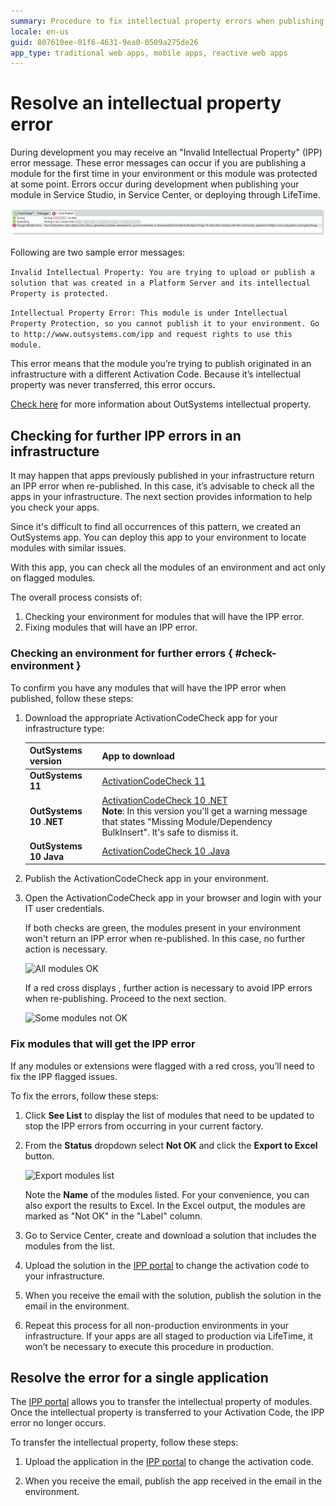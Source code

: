 ```yaml
---
summary: Procedure to fix intellectual property errors when publishing or deploying apps. Includes an OutSystems app and instructions to check your environments for future errors.
locale: en-us
guid: 807610ee-01f6-4631-9ea0-0509a275de26
app_type: traditional web apps, mobile apps, reactive web apps
---
```


# Resolve an intellectual property error

During development you may receive an "Invalid Intellectual Property" (IPP) error message. 
These error messages can occur if you are publishing a module for the first time in your environment or this module was protected at some point. Errors occur during development when publishing your module in Service Studio, in Service Center, or deploying through LifeTime.

![IPP error publishing](images/ipp-error-publish_SS.png)

Following are two sample error messages:

```Invalid Intellectual Property: You are trying to upload or publish a solution that was created in a Platform Server and its intellectual Property is protected.```

```Intellectual Property Error: This module is under Intellectual Property Protection, so you cannot publish it to your environment. Go to http://www.outsystems.com/ipp and request rights to use this module.```

This error means that the module you’re trying to publish originated in an infrastructure with a different Activation Code. Because it’s intellectual property was never transferred, this error occurs.

[Check here](../../enterprise/licensing/ipp/what-is-ipp.md) for more information about OutSystems intellectual property.

## Checking for further IPP errors in an infrastructure

<div class="info" markdown="1">

It may happen that apps previously published in your infrastructure return an IPP error when re-published. In this case, it’s advisable to check all the apps in  your infrastructure. The next section provides information to help you check your apps.

</div>

Since it's difficult to find all occurrences of this pattern, we created an OutSystems app. You can deploy this app to your environment to locate modules with similar issues.

With this app, you can check all the modules of an environment and act only on flagged modules.

The overall process consists of:

1. Checking your environment for modules that will have the IPP error.
1. Fixing modules that will have an IPP error.

### Checking an environment for further errors { #check-environment }

To confirm you have any modules that will have the IPP error when published, follow these steps:

1. Download the appropriate ActivationCodeCheck app for your infrastructure type:

    | OutSystems version | App to download |
    |---|---|
    | **OutSystems 11** | [ActivationCodeCheck 11](resources/ActivationCodeCheck-O11.oap) |
    | **OutSystems 10 .NET** | [ActivationCodeCheck 10 .NET](resources/ActivationCodeCheck-O10.oap) <br/> **Note**: In this version you'll get a warning message that states "Missing Module/Dependency BulkInsert". It's safe to dismiss it.|
    | **OutSystems 10 Java** | [ActivationCodeCheck 10 .Java](resources/ActivationCodeCheck-O10-Java.oap) |

1. Publish the ActivationCodeCheck app in your environment.
1. Open the ActivationCodeCheck app in your browser and login with your IT user credentials.

    If both checks are green, the modules present in your environment won't return an IPP error when re-published. In this case, no further action is necessary. 

    ![All modules OK](images/ipp-error-check-ok.png)

    If a red cross displays , further action is necessary to avoid IPP errors when re-publishing. Proceed to the next section.

    ![Some modules not OK](images/ipp-error-check-nok.png)

### Fix modules that will get the IPP error

If any modules or extensions were flagged with a red cross, you’ll need to fix the IPP flagged issues.

To fix the errors, follow these steps:

1. Click **See List** to display the list of modules that need to be updated to stop the IPP errors from occurring in your current factory.

1. From the **Status** dropdown select **Not OK** and click the **Export to Excel** button.

    ![Export modules list](images/ipp-error-check-export.png)

    Note the **Name** of the modules listed. For your convenience, you can also export the results to Excel. In the Excel output, the modules are marked as "Not OK" in the "Label" column.

1. Go to Service Center, create and download a solution that includes the modules from the list.

1. Upload the solution in the [IPP portal](http://www.outsystems.com/ipp/) to change the activation code to your infrastructure.

1. When you receive the email with the solution, publish the solution in the email in the environment.

1. Repeat this process for all non-production environments in your infrastructure. If your apps are all staged to production via LifeTime, it won’t be necessary to execute this procedure in production.

## Resolve the error for a single application


The [IPP portal](http://www.outsystems.com/ipp/) allows you to transfer the intellectual property of modules. Once the intellectual property is transferred to your Activation Code, the IPP error no longer occurs.

To transfer the intellectual property, follow these steps:

1. Upload the application in the [IPP portal](http://www.outsystems.com/ipp/) to change the activation code.

1. When you receive the email, publish the app received in the email in the environment. 
